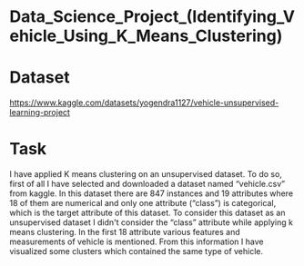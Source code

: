 # Data_Science_Project_(Identifying_Vehicle_Using_K_Means_Clustering)

# Dataset 
https://www.kaggle.com/datasets/yogendra1127/vehicle-unsupervised-learning-project

# Task
I have applied K means clustering on an unsupervised dataset. To do so, first of all I have selected and downloaded a dataset named “vehicle.csv” from kaggle. In this dataset there are 847 instances and 19 attributes where 18 of them are numerical and only one attribute (“class”) is categorical, which is the target attribute of this dataset. To consider this dataset as an unsupervised dataset I didn't consider the “class” attribute while applying k means clustering. In the first 18 attribute various features and measurements of vehicle is mentioned. From this information I have visualized some clusters which contained the same type of vehicle.
